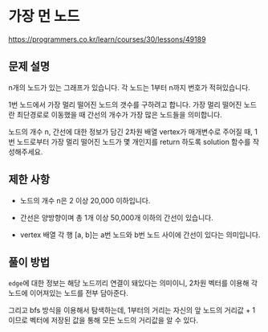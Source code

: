 # 가장 먼 노드

https://programmers.co.kr/learn/courses/30/lessons/49189

## 문제 설명

n개의 노드가 있는 그래프가 있습니다. 각 노드는 1부터 n까지 번호가 적혀있습니다.

1번 노드에서 가장 멀리 떨어진 노드의 갯수를 구하려고 합니다. 가장 멀리 떨어진 노드란 최단경로로 이동했을 때 간선의 개수가 가장 많은 노드들을 의미합니다.

노드의 개수 n, 간선에 대한 정보가 담긴 2차원 배열 vertex가 매개변수로 주어질 때, 1번 노드로부터 가장 멀리 떨어진 노드가 몇 개인지를 return 하도록 solution 함수를 작성해주세요.

## 제한 사항

- 노드의 개수 n은 2 이상 20,000 이하입니다.

- 간선은 양방향이며 총 1개 이상 50,000개 이하의 간선이 있습니다.

- vertex 배열 각 행 [a, b]는 a번 노드와 b번 노드 사이에 간선이 있다는 의미입니다.

## 풀이 방법

```edge```에 대한 정보는 해당 노드끼리 연결이 돼있다는 의미이니, 2차원 벡터를 이용해 각 노드에 이어져있는 노드를 전부 담아준다.

그리고 bfs 방식을 이용해서 탐색하는데, 1부터의 거리는 자신의 앞 노드의 거리값 + 1이므로 벡터에 저장된 값을 통해 모든 노드의 거리값을 알 수 있다.